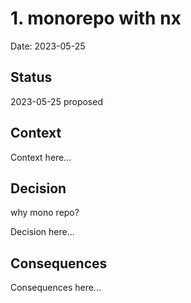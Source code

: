 # 1. monorepo with nx

Date: 2023-05-25

## Status

2023-05-25 proposed

## Context

Context here...

## Decision

why mono repo?


Decision here...

## Consequences

Consequences here...
